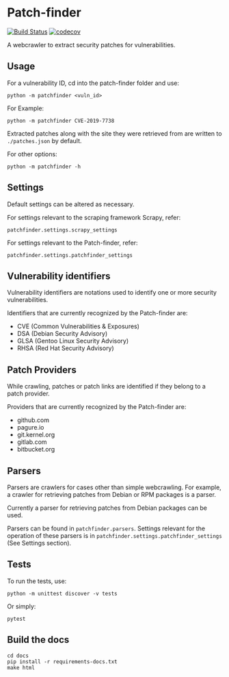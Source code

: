 # Patch-finder
[![Build Status](https://travis-ci.com/jajajasalu2/patch-finder.svg?branch=master)](https://travis-ci.com/jajajasalu2/patch-finder)
[![codecov](https://codecov.io/gh/jajajasalu2/patch-finder/branch/master/graph/badge.svg)](https://codecov.io/gh/jajajasalu2/patch-finder)

A webcrawler to extract security patches for vulnerabilities.

## Usage

For a vulnerability ID, cd into the patch-finder folder and use:

`python -m patchfinder <vuln_id>`

For Example:

`python -m patchfinder CVE-2019-7738`

Extracted patches along with the site they were retrieved from are written to `./patches.json` by default.

For other options:

`python -m patchfinder -h`

## Settings

Default settings can be altered as necessary.

For settings relevant to the scraping framework Scrapy, refer:

`patchfinder.settings.scrapy_settings`

For settings relevant to the Patch-finder, refer:

`patchfinder.settings.patchfinder_settings`

## Vulnerability identifiers

Vulnerability identifiers are notations used to identify one or more security vulnerabilities.

Identifiers that are currently recognized by the Patch-finder are:

- CVE (Common Vulnerabilities & Exposures)
- DSA (Debian Security Advisory)
- GLSA (Gentoo Linux Security Advisory)
- RHSA (Red Hat Security Advisory)

## Patch Providers

While crawling, patches or patch links are identified if they belong to a patch provider.

Providers that are currently recognized by the Patch-finder are:

- github.com
- pagure.io
- git.kernel.org
- gitlab.com
- bitbucket.org

## Parsers

Parsers are crawlers for cases other than simple webcrawling. For example, a crawler for retrieving patches from Debian or RPM packages is a parser.

Currently a parser for retrieving patches from Debian packages can be used.

Parsers can be found in `patchfinder.parsers`. Settings relevant for the operation of these parsers is in `patchfinder.settings.patchfinder_settings` (See Settings section).

## Tests

To run the tests, use:

`python -m unittest discover -v tests`

Or simply:

`pytest`

## Build the docs

```
cd docs
pip install -r requirements-docs.txt
make html
```
